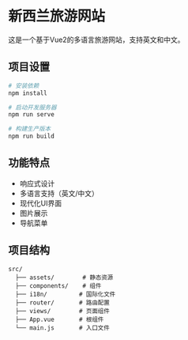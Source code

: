# 新西兰旅游网站

这是一个基于Vue2的多语言旅游网站，支持英文和中文。

## 项目设置

```bash
# 安装依赖
npm install

# 启动开发服务器
npm run serve

# 构建生产版本
npm run build
```

## 功能特点

- 响应式设计
- 多语言支持（英文/中文）
- 现代化UI界面
- 图片展示
- 导航菜单

## 项目结构

```
src/
  ├── assets/        # 静态资源
  ├── components/    # 组件
  ├── i18n/         # 国际化文件
  ├── router/       # 路由配置
  ├── views/        # 页面组件
  ├── App.vue       # 根组件
  └── main.js       # 入口文件
``` 
